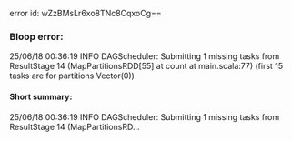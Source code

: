error id: wZzBMsLr6xo8TNc8CqxoCg==
### Bloop error:

25/06/18 00:36:19 INFO DAGScheduler: Submitting 1 missing tasks from ResultStage 14 (MapPartitionsRDD[55] at count at main.scala:77) (first 15 tasks are for partitions Vector(0))
#### Short summary: 

25/06/18 00:36:19 INFO DAGScheduler: Submitting 1 missing tasks from ResultStage 14 (MapPartitionsRD...